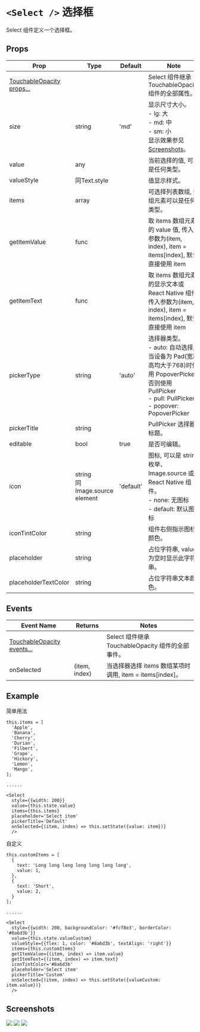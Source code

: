 # `<Select />` 选择框
Select 组件定义一个选择框。

## Props
| Prop | Type | Default | Note |
|---|---|---|---|
| [TouchableOpacity props...](https://facebook.github.io/react-native/docs/touchableopacity.html) |  |  | Select 组件继承 TouchableOpacity 组件的全部属性。
| size | string | 'md' | 显示尺寸大小。<br/>- lg: 大<br/>- md: 中<br/>- sm: 小<br/>显示效果参见[Screenshots](#screenshots)。
| value | any |  | 当前选择的值, 可以是任何类型。
| valueStyle | 同Text.style |  | 值显示样式。
| items | array |  | 可选择列表数组, 数组元素可以是任何类型。
| getItemValue | func |  | 取 items 数组元素的 value 值, 传入参数为(item, index), item = items[index], 默认直接使用 item
| getItemText | func |  | 取 items 数组元素的显示文本或 React Native 组件, 传入参数为(item, index), item = items[index], 默认直接使用 item
| pickerType | string | 'auto' | 选择器类型。<br/>- auto: 自动选择, 当设备为 Pad(宽和高均大于768)时使用 PopoverPicker, 否则使用 PullPicker<br/>- pull: PullPicker<br/>- popover: PopoverPicker
| pickerTitle | string |  | PullPicker 选择器标题。
| editable | bool | true | 是否可编辑。
| icon | string<br/>同Image.source<br/>element | 'default' | 图标, 可以是 string 枚举、 Image.source 或 React Native 组件。<br/>- none: 无图标<br/>- default: 默认图标
| iconTintColor | string |  | 组件右侧指示图标颜色。
| placeholder | string |  | 占位字符串, value 为空时显示此字符串。
| placeholderTextColor | string |  | 占位字符串文本颜色。

## Events
| Event Name | Returns | Notes |
|---|---|---|
| [TouchableOpacity events...](https://facebook.github.io/react-native/docs/touchableopacity.html) |  | Select 组件继承 TouchableOpacity 组件的全部事件。
| onSelected | (item, index) | 当选择器选择 items 数组某项时调用, item = items[index]。

<!--
## Methods
None.

## Static Props
None.

## Static Methods
None.
-->

## Example
简单用法
```
this.items = [
  'Apple',
  'Banana',
  'Cherry',
  'Durian',
  'Filbert',
  'Grape',
  'Hickory',
  'Lemon',
  'Mango',
];

......

<Select
  style={{width: 200}}
  value={this.state.value}
  items={this.items}
  placeholder='Select item'
  pickerTitle='Default'
  onSelected={(item, index) => this.setState({value: item})}
  />
```

自定义
```
this.customItems = [
  {
    text: 'Long long long long long long long',
    value: 1,
  },
  {
    text: 'Short',
    value: 2,
  }
];

......

<Select
  style={{width: 200, backgroundColor: '#fcf8e3', borderColor: '#8a6d3b'}}
  value={this.state.valueCustom}
  valueStyle={{flex: 1, color: '#8a6d3b', textAlign: 'right'}}
  items={this.customItems}
  getItemValue={(item, index) => item.value}
  getItemText={(item, index) => item.text}
  iconTintColor='#8a6d3b'
  placeholder='Select item'
  pickerTitle='Custom'
  onSelected={(item, index) => this.setState({valueCustom: item.value})}
  />
```


## Screenshots
![](../../screenshots/05-Select1.png) ![](../../screenshots/05-Select2.png)
![](../../screenshots/05-Select3.png)
